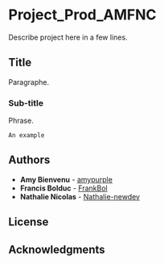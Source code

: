 # Project_Prod_AMFNC

Describe project here in a few lines.

## Title

Paragraphe.

### Sub-title

Phrase.

```
An example
```

## Authors

* **Amy Bienvenu** - [amypurple](https://github.com/amypurple)
* **Francis Bolduc** - [FrankBol](https://github.com/FrankBol)
* **Nathalie Nicolas** - [Nathalie-newdev](https://github.com/Nathalie-newdev)
## License

## Acknowledgments
